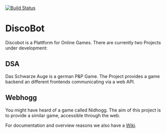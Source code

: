 [![Build Status](https://jenkins.kobert.dev/buildStatus/icon?job=Ratatosk)](https://jenkins.kobert.dev/job/Ratatosk/)

# DiscoBot
Discobot is a Plattform for Online Games. There are currently two Projects under development:

## DSA
Das Schwarze Auge is a german P&P Game. The Project provides a game backend an different frontends communicating via a web API.

## Webhogg
You might have heard of a game called Nidhogg. The aim of this project is to provide a similar game, accessible through the web.

For documentation and overview reasons we also have a [Wiki](https://github.com/TrueDoctor/DiscoBot/wiki).
